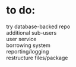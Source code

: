 # to do:<br/>
try database-backed repo<br/>
additional sub-users<br/>
user service<br/>
borrowing system<br/>
reporting/logging<br/>
restructure files/package<br/>
